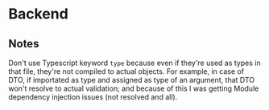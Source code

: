 # Backend

## Notes

Don't use Typescript keyword `type` because even if they're used as types in that file, they're not compiled to actual objects. For example, in case of DTO, if importated as type and assigned as type of an argument, that DTO won't resolve to actual validation; and because of this I was getting Module dependency injection issues (not resolved and all).
